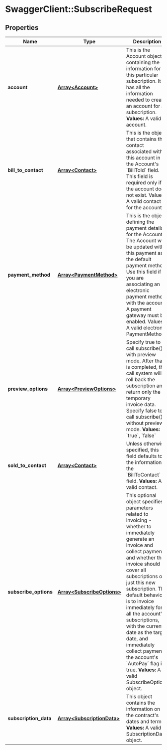 # SwaggerClient::SubscribeRequest

## Properties
Name | Type | Description | Notes
------------ | ------------- | ------------- | -------------
**account** | [**Array&lt;Account&gt;**](Account.md) |  This is the Account object containing the information for this particular subscription. It has all the information needed to create an account for a subscription.  **Values:** A valid account. | [optional] 
**bill_to_contact** | [**Array&lt;Contact&gt;**](Contact.md) |  This is the object that contains the contact associated with this account in the Account&#39;s &#x60;BillToId&#x60; field. This field is required only if the account does not exist. Values: A valid contact for the account. | [optional] 
**payment_method** | [**Array&lt;PaymentMethod&gt;**](PaymentMethod.md) |  This is the object defining the payment details for the Account. The Account will be updated with this payment as the default payment method. Use this field if you are associating an electronic payment method with the account. A payment gateway must be enabled. Values: A valid electronic PaymentMethod. | [optional] 
**preview_options** | [**Array&lt;PreviewOptions&gt;**](PreviewOptions.md) |  Specify true to call subscribe() with preview mode. After that is completed, the call system will roll back the subscription and return only the temporary invoice data. Specify false to call subscribe() without preview mode.  **Values:** &#x60;true&#x60;, &#x60;false&#x60;  | [optional] 
**sold_to_contact** | [**Array&lt;Contact&gt;**](Contact.md) |  Unless otherwise specified, this field defaults to the information in the &#x60;BillToContact&#x60; field.  **Values:** A valid contact.  | [optional] 
**subscribe_options** | [**Array&lt;SubscribeOptions&gt;**](SubscribeOptions.md) |  This optional object specifies parameters related to invoicing - whether to immediately generate an invoice and collect payment, and whether the invoice should cover all subscriptions or just this new subscription. The default behavior is to invoice immediately for all the account&#39;s subscriptions, with the current date as the target date, and immediately collect payment if the account&#39;s &#x60;AutoPay&#x60; flag is true.   **Values:** A valid SubscribeOptions object.  | [optional] 
**subscription_data** | [**Array&lt;SubscriptionData&gt;**](SubscriptionData.md) |  This object contains the information on the contract&#39;s dates and terms.   **Values:** A valid SubscriptionData object.  | [optional] 


